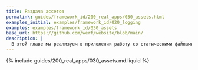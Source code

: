 ```yaml
---
title: Раздача ассетов
permalink: guides/framework_id/200_real_apps/030_assets.html
examples_initial: examples/framework_id/020_logging
examples: examples/framework_id/030_assets
base_url: https://github.com/werf/website/blob/main/
description: |
  В этой главе мы реализуем в приложении работу со статическими файлами и покажем, как правильно отдавать их клиенту.
---
```


{% include guides/200_real_apps/030_assets.md.liquid %}
